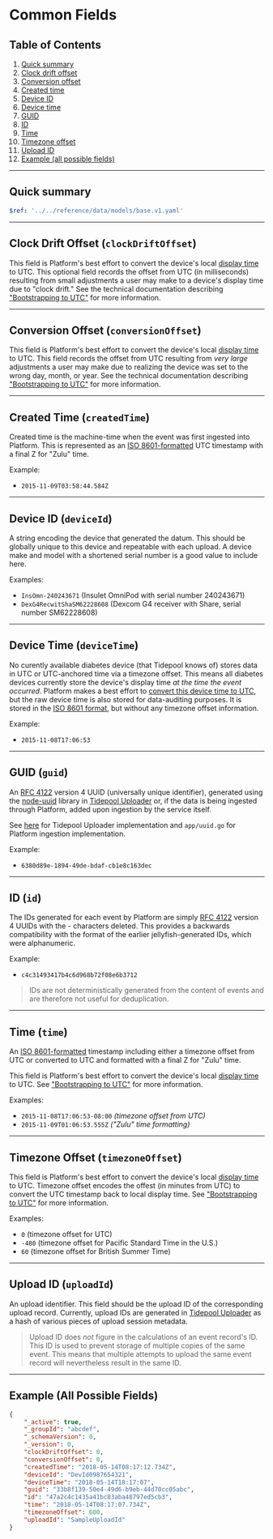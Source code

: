 # Common Fields

## Table of Contents

1. [Quick summary](#quick-summary)
2. [Clock drift offset](#clock-drift-offset-clockdriftoffset)
3. [Conversion offset](#conversion-offset-conversionoffet)
4. [Created time](#created-time-createdtime)
5. [Device ID](#device-id-deviceid)
6. [Device time](#device-time-devicetime)
7. [GUID](#guid-guid)
8. [ID](#id-id)
9. [Time](#time-time)
10. [Timezone offset](#timezone-offset-timezoneoffset)
11. [Upload ID](#upload-id-uploadid)
12. [Example (all possible fields)](#example-all-possible-fields)

---

## Quick summary

```yaml json_schema
$ref: '../../reference/data/models/base.v1.yaml'
```

---

## Clock Drift Offset (`clockDriftOffset`)

This field is Platform's best effort to convert the device's local [display time](#device-time-devicetime) to UTC. This optional field records the offset from UTC (in milliseconds) resulting from small adjustments a user may make to a device's display time due to "clock drift." See the technical documentation describing ["Bootstrapping to UTC"](../datetime/btutc.md#clock-drift-offset-clockdriftoffset) for more information.

---

## Conversion Offset (`conversionOffset`)

This field is Platform's best effort to convert the device's local [display time](#device-time-devicetime) to UTC. This field records the offset from UTC resulting from *very large* adjustments a user may make due to realizing the device was set to the wrong day, month, or year. See the technical documentation describing ["Bootstrapping to UTC"](../datetime/btutc.md#conversion-offset-conversionoffset) for more information.

---

## Created Time (`createdTime`)

Created time is the machine-time when the event was first ingested into Platform. This is represented as an [ISO 8601-formatted](../datetime/glossary.md#iso-8601) UTC timestamp with a final Z for "Zulu" time.

Example:

* `2015-11-09T03:58:44.584Z`

---

## Device ID (`deviceId`)

A string encoding the device that generated the datum. This should be globally unique to this device and repeatable with each upload. A device make and model with a shortened serial number is a good value to include here.

Examples:

* `InsOmn-240243671` (Insulet OmniPod with serial number 240243671)
* `DexG4RecwitShaSM62228608` (Dexcom G4 receiver with Share, serial number SM62228608)

---

## Device Time (`deviceTime`)

No curently available diabetes device (that Tidepool knows of) stores data in UTC or UTC-anchored time via a timezone offset. This means all diabetes devices currently store the device's display time *at the time the event occurred*. Platform makes a best effort to [convert this device time to UTC](../datetime/btutc.md), but the raw device time is also stored for data-auditing purposes. It is stored in the [ISO 8601 format](../datetime/glossary.md#iso-8601), but without any timezone offset information.

Example:
* `2015-11-08T17:06:53`

---

## GUID (`guid`)

An [RFC 4122](https://www.ietf.org/rfc/rfc4122.txt) version 4 UUID (universally unique identifier), generated using the [node-uuid](https://github.com/broofa/node-uuid) library in [Tidepool Uploader](https://github.com/tidepool-org/uploader) or, if the data is being ingested through Platform, added upon ingestion by the service itself.

See [here](http://github.com/tidepool-org/uploader/blob/master/lib/core/api.js) for Tidepool Uploader implementation and `app/uuid.go` for Platform ingestion implementation.

Example:
* `6380d89e-1894-49de-bdaf-cb1e8c163dec`

---

## ID (`id`)

The IDs generated for each event by Platform are simply [RFC 4122](https://www.ietf.org/rfc/rfc4122.txt) version 4 UUIDs with the - characters deleted. This provides a backwards compatibility with the format of the earlier jellyfish-generated IDs, which were alphanumeric.

Example:
* `c4c31493417b4c6d968b72f08e6b3712`

<!-- theme: info -->

> IDs are not deterministically generated from the content of events and are therefore not useful for deduplication.

---

## Time (`time`)

An [ISO 8601-formatted](../datetime/glossary.md#iso-8601) timestamp including either a timezone offset from UTC or converted to UTC and formatted with a final Z for "Zulu" time.

This field is Platform's best effort to convert the device's local [display time](#device-time-devicetime) to UTC. See ["Bootstrapping to UTC"](../datetime/btutc.md) for more information.

Examples:

* `2015-11-08T17:06:53-08:00` *(timezone offset from UTC)*
* `2015-11-09T01:06:53.555Z` *("Zulu" time formatting)*

---

## Timezone Offset (`timezoneOffset`)

This field is Platform's best effort to convert the device's local [display time](#device-time-devicetime) to UTC. Timezone offset encodes the offest (in minutes from UTC) to convert the UTC timestamp back to local display time. See ["Bootstrapping to UTC"](../datetime/btutc.md) for more information.

Examples:

* `0` (timezone offset for UTC)
* `-480` (timezone offset for Pacific Standard Time in the U.S.)
* `60` (timezone offset for British Summer Time)

---

## Upload ID (`uploadId`)

An upload identifier. This field should be the upload ID of the corresponding upload record. Currently, upload IDs are generated in [Tidepool Uploader](https://github.com/tidepool-org/uploader/blob/master/lib/core/api.js) as a hash of various pieces of upload session metadata.

<!-- theme: warning -->

> Upload ID does *not* figure in the calculations of an event record's ID. This ID is used to prevent storage of multiple copies of the same event. This means that multiple attempts to upload the same event record will nevertheless result in the same ID.

---

## Example (All Possible Fields)

```json
{
    "_active": true,
    "_groupId": "abcdef",
    "_schemaVersion": 0,
    "_version": 0,
    "clockDriftOffset": 0,
    "conversionOffset": 0,
    "createdTime": "2018-05-14T08:17:12.734Z",
    "deviceId": "DevId0987654321",
    "deviceTime": "2018-05-14T18:17:07",
    "guid": "33b8f139-50e4-49d6-b9eb-44d70cc05abc",
    "id": "47a2c4c1435a41bc83aba48797ed5cb3",
    "time": "2018-05-14T08:17:07.734Z",
    "timezoneOffset": 600,
    "uploadId": "SampleUploadId"
}
```
